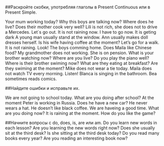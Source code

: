 ##Раскройте скобки, употребляя глаголы в Present Continuous или в Present Simple.

Your mum working today?
Why this boys are talking now?
Where does he live?
Does their mother cook very well?
Lili is not rich, she does not to drive a Mercedes.
Let´s go out. It is not raining now.
I have to go now. It is geting dark
A young man usually stand at the window.
Ann usually makes doll dresses herself.
Is his wife having coffee at the moment?
Let’s go for a walk. It is not raining.
Look! The boys comming home.
Does Maila like Chinese food?
My grandmother does not working. She is on pension.
What is your brother watching now?
Where are you live?
Do you play the piano well?
Where is their brother swiming now?
What are they eating at breakfast?
Are they swiming at the moment?
Mike does not wear a tie today.
Maila does not watch TV every morning.
Listen! Blanca is singing in the bathroom.
Bea sometimes reads comics.

##Найдите ошибки и исправьте их.

We are not going to school today.
What are you doing after school?
At the moment Peter is working in Russia.
Does he have a new car?
He never wears a hat.
He doesn’t like black coffee.
We are haveing a good time.
What are you doing now?
It is raining at the moment.
How do you like the game?

##Начните вопросы с do, does, is, are или am.
Do you learn new words in each lesson?
Are you learning the new words right now?
Does she usually sit at the third desk?
Is she sitting at the third desk today?
Do you read many books every year?
Are you reading an interesting book now?
